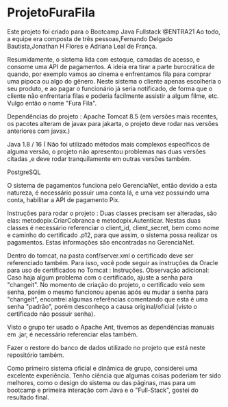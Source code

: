 # ProjetoFuraFila

Este projeto foi criado para o Bootcamp Java Fullstack @ENTRA21
Ao todo, a equipe era composta de três pessoas,Fernando Delgado Bautista,Jonathan H Flores e Adriana Leal de França.

Resumidamente, o sistema lida com estoque, camadas de acesso, e consome uma API de pagamentos. A ideia era tirar a parte burocrática de quando, por exemplo vamos ao cinema e enfrentamos fila para comprar uma pipoca ou algo do gênero. Neste sistema o cliente apenas escolheria o seu produto, e ao pagar o funcionário já seria notificado, de forma que o cliente não enfrentaria filas e poderia facilmente assistir a algum filme, etc. Vulgo então o nome "Fura Fila".

Dependências do projeto :
Apache Tomcat 8.5 (em versões mais recentes, os pacotes alteram de javax para jakarta, o projeto deve rodar nas versões anteriores com javax.)

Java 1.8 / 16 ( Não foi utilizado métodos mais complexos específicos de alguma versão, o projeto não apresentou problemas nas duas versões citadas ,e deve rodar tranquilamente em outras versões também.

PostgreSQL

O sistema de pagamentos funciona pelo GerenciaNet, então devido a esta natureza, é necessário possuir uma conta lá, e uma vez possuindo uma conta, habilitar a API de pagamento Pix.

Instruções para rodar o projeto :
Duas classes precisam ser alteradas, são elas: metodopix.CriarCobranca e metodopix.Autenticar. Nestas duas classes é necessário referenciar o client_id, client_secret, bem como nome e caminho do certificado .p12, para que assim, o sistema possa realizar os pagamentos. Estas informações são encontradas no GerenciaNet.

Dentro do tomcat, na pasta conf/server.xml o certificado deve ser referenciado também. Para isso, você pode seguir as instruções da Oracle para uso de certificados no Tomcat : Instruções. Observação adicional: Caso haja algum problema com o certificado, ajuste a senha para "changeit". No momento de criação do projeto, o certificado veio sem senha, porém o mesmo funcionou apenas após eu mudar a senha para "changeit", encontrei algumas referências comentando que esta é uma senha "padrão", porém desconheço a causa original/oficial (visto o certificado não possuir senha).

Visto o grupo ter usado o Apache Ant, tivemos as dependências manuais em .jar, é necessário referenciar elas também.

Fazer o restore do banco de dados utilizado no projeto que está neste repositório também.

Como primeiro sistema oficial e dinâmica de grupo, considerei uma excelente experiência. Tenho ciência que algumas coisas poderiam ter sido melhores, como o design do sistema ou das páginas, mas para um bootcamp e primeira interação com Java e o "Full-Stack", gostei do resultado final.
